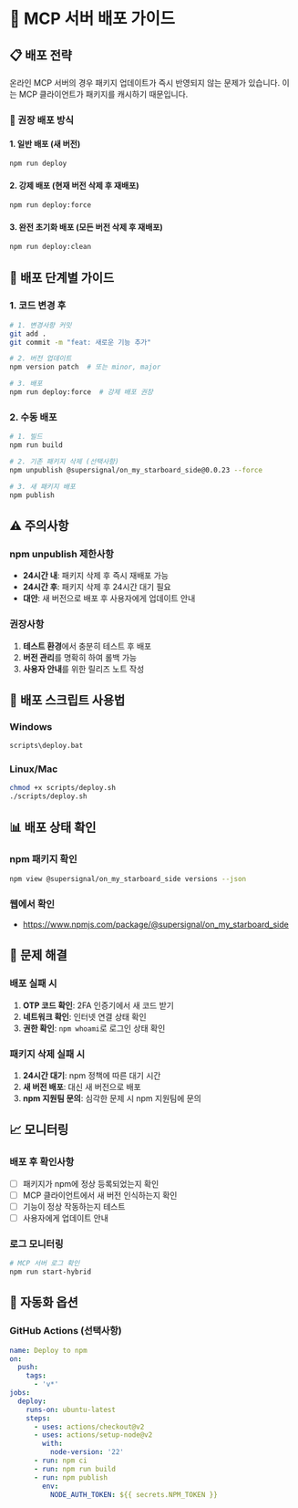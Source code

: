 # 🚀 MCP 서버 배포 가이드

## 📋 배포 전략

온라인 MCP 서버의 경우 패키지 업데이트가 즉시 반영되지 않는 문제가 있습니다. 이는 MCP 클라이언트가 패키지를 캐시하기 때문입니다.

### 🔄 권장 배포 방식

#### 1. **일반 배포** (새 버전)
```bash
npm run deploy
```

#### 2. **강제 배포** (현재 버전 삭제 후 재배포)
```bash
npm run deploy:force
```

#### 3. **완전 초기화 배포** (모든 버전 삭제 후 재배포)
```bash
npm run deploy:clean
```

## 📝 배포 단계별 가이드

### 1. **코드 변경 후**
```bash
# 1. 변경사항 커밋
git add .
git commit -m "feat: 새로운 기능 추가"

# 2. 버전 업데이트
npm version patch  # 또는 minor, major

# 3. 배포
npm run deploy:force  # 강제 배포 권장
```

### 2. **수동 배포**
```bash
# 1. 빌드
npm run build

# 2. 기존 패키지 삭제 (선택사항)
npm unpublish @supersignal/on_my_starboard_side@0.0.23 --force

# 3. 새 패키지 배포
npm publish
```

## ⚠️ 주의사항

### npm unpublish 제한사항
- **24시간 내**: 패키지 삭제 후 즉시 재배포 가능
- **24시간 후**: 패키지 삭제 후 24시간 대기 필요
- **대안**: 새 버전으로 배포 후 사용자에게 업데이트 안내

### 권장사항
1. **테스트 환경**에서 충분히 테스트 후 배포
2. **버전 관리**를 명확히 하여 롤백 가능
3. **사용자 안내**를 위한 릴리즈 노트 작성

## 🔧 배포 스크립트 사용법

### Windows
```cmd
scripts\deploy.bat
```

### Linux/Mac
```bash
chmod +x scripts/deploy.sh
./scripts/deploy.sh
```

## 📊 배포 상태 확인

### npm 패키지 확인
```bash
npm view @supersignal/on_my_starboard_side versions --json
```

### 웹에서 확인
- https://www.npmjs.com/package/@supersignal/on_my_starboard_side

## 🚨 문제 해결

### 배포 실패 시
1. **OTP 코드 확인**: 2FA 인증기에서 새 코드 받기
2. **네트워크 확인**: 인터넷 연결 상태 확인
3. **권한 확인**: `npm whoami`로 로그인 상태 확인

### 패키지 삭제 실패 시
1. **24시간 대기**: npm 정책에 따른 대기 시간
2. **새 버전 배포**: 대신 새 버전으로 배포
3. **npm 지원팀 문의**: 심각한 문제 시 npm 지원팀에 문의

## 📈 모니터링

### 배포 후 확인사항
- [ ] 패키지가 npm에 정상 등록되었는지 확인
- [ ] MCP 클라이언트에서 새 버전 인식하는지 확인
- [ ] 기능이 정상 작동하는지 테스트
- [ ] 사용자에게 업데이트 안내

### 로그 모니터링
```bash
# MCP 서버 로그 확인
npm run start-hybrid
```

## 🔄 자동화 옵션

### GitHub Actions (선택사항)
```yaml
name: Deploy to npm
on:
  push:
    tags:
      - 'v*'
jobs:
  deploy:
    runs-on: ubuntu-latest
    steps:
      - uses: actions/checkout@v2
      - uses: actions/setup-node@v2
        with:
          node-version: '22'
      - run: npm ci
      - run: npm run build
      - run: npm publish
        env:
          NODE_AUTH_TOKEN: ${{ secrets.NPM_TOKEN }}
```
